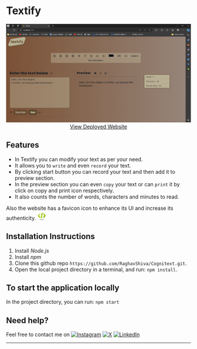 
# Textify
<p align="center">
<img src="https://github.com/RaghavShiva/Cognitext/raw/main/src/assets/textify_use.png?raw=true" alt="Textify"/>

<br/>
  <a href="https://textify-app.netlify.app/">View Deployed Website</a>
</p>


## Features

* In Textify you can modify your text as per your need.
* It allows you to `write` and even `record` your text.
* By clicking start button you can record your text and then add it to preview section.
* In the preview section you can even `copy` your text or can `print` it by click on copy and print icon respectively.
* It also counts the number of words, characters and minutes to read.

Also the website has a favicon icon to enhance its UI and increase its authenticity.
<img width="24" alt="faviconicon" src="./public/favicon.png">

## Installation Instructions

1. Install *Node.js*
2. Install *npm*
3. Clone this github repo `https://github.com/RaghavShiva/Cognitext.git`.
4. Open the local project directory in a terminal, and run: `npm install`.

## To start the application locally

In the project directory, you can run: `npm start`

## Need help?

Feel free to contact me on
[![Instagram](https://img.shields.io/badge/Instagram-follow-purple.svg?logo=instagram&logoColor=white)](https://www.instagram.com/ragshiv04) [![X](https://img.shields.io/badge/X-follow-blue.svg?logo=x&logoColor=white
)](https://x.com/raghav_shiva04) [![LinkedIn](https://img.shields.io/badge/LinkedIn-follow-green.svg?logo=linkedin&logoColor=white)](https://www.linkedin.com/in/shiva-raghav-96b94a255?utm_source=share&utm_campaign=share_via&utm_content=profile&utm_medium=android_app)

---------
